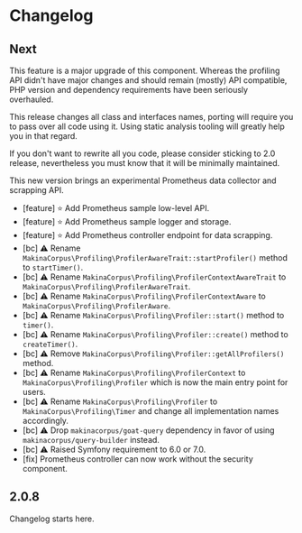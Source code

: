 # Changelog

## Next

This feature is a major upgrade of this component. Whereas the profiling
API didn't have major changes and should remain (mostly) API compatible,
PHP version and dependency requirements have been seriously overhauled.

This release changes all class and interfaces names, porting will require
you to pass over all code using it. Using static analysis tooling will
greatly help you in that regard.

If you don't want to rewrite all you code, please consider sticking to
2.0 release, nevertheless you must know that it will be minimally
maintained.

This new version brings an experimental Prometheus data collector and
scrapping API.

* [feature] ⭐️ Add Prometheus sample low-level API.
* [feature] ⭐️ Add Prometheus sample logger and storage.
* [feature] ⭐️ Add Prometheus controller endpoint for data scrapping.
* [bc] ⚠️ Rename `MakinaCorpus\Profiling\ProfilerAwareTrait::startProfiler()`
  method to `startTimer()`.
* [bc] ⚠️ Rename `MakinaCorpus\Profiling\ProfilerContextAwareTrait` to
  `MakinaCorpus\Profiling\ProfilerAwareTrait`.
* [bc] ⚠️ Rename `MakinaCorpus\Profiling\ProfilerContextAware` to
  `MakinaCorpus\Profiling\ProfilerAware`.
* [bc] ⚠️ Rename `MakinaCorpus\Profiling\Profiler::start()` method to `timer()`.
* [bc] ⚠️ Rename `MakinaCorpus\Profiling\Profiler::create()` method to `createTimer()`.
* [bc] ⚠️ Remove `MakinaCorpus\Profiling\Profiler::getAllProfilers()` method.
* [bc] ⚠️ Rename `MakinaCorpus\Profiling\ProfilerContext` to
  `MakinaCorpus\Profiling\Profiler` which is now the main entry point for users.
* [bc] ⚠️ Rename `MakinaCorpus\Profiling\Profiler` to
  `MakinaCorpus\Profiling\Timer` and change all implementation names accordingly.
* [bc] ⚠️ Drop `makinacorpus/goat-query` dependency in favor of using
  `makinacorpus/query-builder` instead.
* [bc] ⚠️ Raised Symfony requirement to 6.0 or 7.0.
* [fix] Prometheus controller can now work without the security component.

## 2.0.8

Changelog starts here.

